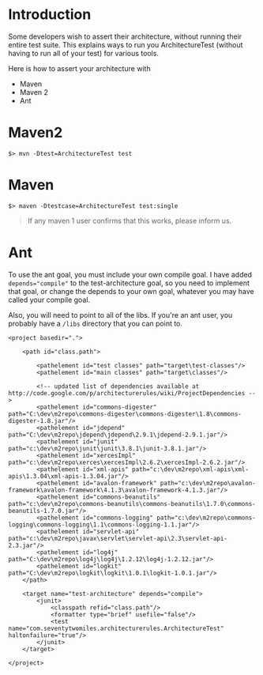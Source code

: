 # Introduction #

Some developers wish to assert their architecture, without running their entire test suite. This explains ways to run you ArchitectureTest (without having to run all of your test) for various tools.

Here is how to assert your architecture with

  * Maven
  * Maven 2
  * Ant

# Maven2 #

`$> mvn -Dtest=ArchitectureTest test`


# Maven #

`$> maven -Dtestcase=ArchitectureTest test:single`

> If any maven 1 user confirms that this works, please inform us.

# Ant #

To use the ant goal, you must include your own compile goal. I have added `depends="compile"` to the test-architecture goal, so you need to implement that goal, or change the depends to your own goal, whatever you may have called your compile goal.

Also, you will need to point to all of the libs. If you're an ant user, you probably have a `/libs` directory that you can point to.

```
<project basedir=".">

    <path id="class.path">

        <pathelement id="test classes" path="target\test-classes"/>
        <pathelement id="main classes" path="target\classes"/>
        
        <!-- updated list of dependencies available at http://code.google.com/p/architecturerules/wiki/ProjectDependencies -->
        <pathelement id="commons-digester" path="C:\dev\m2repo\commons-digester\commons-digester\1.8\commons-digester-1.8.jar"/>
        <pathelement id="jdepend" path="C:\dev\m2repo\jdepend\jdepend\2.9.1\jdepend-2.9.1.jar"/>
        <pathelement id="junit" path="c:\dev\m2repo\junit\junit\3.8.1\junit-3.8.1.jar"/>
        <pathelement id="xercesImpl" path="c:\dev\m2repo\xerces\xercesImpl\2.6.2\xercesImpl-2.6.2.jar"/>
        <pathelement id="xml-apis" path="c:\dev\m2repo\xml-apis\xml-apis\1.3.04\xml-apis-1.3.04.jar"/>
        <pathelement id="avalon-framework" path="c:\dev\m2repo\avalon-framework\avalon-framework\4.1.3\avalon-framework-4.1.3.jar"/>
        <pathelement id="commons-beanutils" path="c:\dev\m2repo\commons-beanutils\commons-beanutils\1.7.0\commons-beanutils-1.7.0.jar"/>
        <pathelement id="commons-logging" path="c:\dev\m2repo\commons-logging\commons-logging\1.1\commons-logging-1.1.jar"/>
        <pathelement id="servlet-api" path="c:\dev\m2repo\javax\servlet\servlet-api\2.3\servlet-api-2.3.jar"/>
        <pathelement id="log4j" path="C:\dev\m2repo\log4j\log4j\1.2.12\log4j-1.2.12.jar"/>
        <pathelement id="logkit" path="C:\dev\m2repo\logkit\logkit\1.0.1\logkit-1.0.1.jar"/>
    </path>

    <target name="test-architecture" depends="compile">
        <junit>
            <classpath refid="class.path"/>
            <formatter type="brief" usefile="false"/>
            <test name="com.seventytwomiles.architecturerules.ArchitectureTest" haltonfailure="true"/>
        </junit>
    </target>

</project>
```